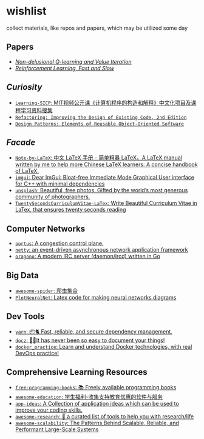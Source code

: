 # wishlist
collect materials, like repos and papers, which may be utilized some day
## Papers
- [*Non-delusional Q-learning and Value Iteration*](papers/nondelusionalQ_nips18.pdf)
- [*Reinforcement Learning, Fast and Slow*](papers/Reinforcement_Learning_Fast_and_Slow.pdf)
## *Curiosity*
- [`Learning-SICP`: MIT视频公开课《计算机程序的构造和解释》中文化项目及课程学习资料搜集](https://github.com/DeathKing/Learning-SICP)
- [`Refactoring: Improving the Design of Existing Code, 2nd Edition`](https://book.douban.com/subject/30468597/)
- [`Design Patterns: Elements of Reusable Object-Oriented Software`](https://book.douban.com/subject/1052241/)
## *Facade*
- [`Note-by-LaTeX`: 中文 LaTeX 手册 - 简单粗暴 LaTeX。A LaTeX manual written by me to help more Chinese LaTeX learners: A concise handbook of LaTeX.](https://github.com/wklchris/Note-by-LaTeX)
- [`imgui`: Dear ImGui: Bloat-free Immediate Mode Graphical User interface for C++ with minimal dependencies
](https://github.com/ocornut/imgui)
- [`unsplash`: Beautiful, free photos. Gifted by the world’s most generous community of photographers.](https://unsplash.com/)
- [`TwentySecondsCurriculumVitae-LaTex`: Write Beautiful Curriculum Vitae in LaTex, that ensures twenty seconds reading](https://github.com/spagnuolocarmine/TwentySecondsCurriculumVitae-LaTex)
## Computer Networks
- [`portus`: A congestion control plane.](https://github.com/ccp-project/portus)
- [`netty`: an event-driven asynchronous network application framework](https://github.com/netty/netty)
- [`oragono`: A modern IRC server (daemon/ircd) written in Go](https://github.com/oragono/oragono)
## Big Data
- [`awesome-spider`: 爬虫集合](https://github.com/facert/awesome-spider)
- [`PlotNeuralNet`: Latex code for making neural networks diagrams](https://github.com/HarisIqbal88/PlotNeuralNet)
## Dev Tools
- [`yarn`: 📦🐈 Fast, reliable, and secure dependency management.](https://github.com/yarnpkg/yarn)
- [`docz`: ✍🏻It has never been so easy to document your things!](https://github.com/pedronauck/docz)
- [`docker_practice`: Learn and understand Docker technologies, with real DevOps practice! ](https://github.com/yeasy/docker_practice)
## Comprehensive Learning Resources
- [`free-programming-books`: 📚 Freely available programming books](https://github.com/EbookFoundation/free-programming-books)
- [`awesome-education`: 学生福利-收集支持教育优惠的软件与服务](https://github.com/wowlusitong/awesome-education)
- [`app-ideas`: A Collection of application ideas which can be used to improve your coding skills.](https://github.com/florinpop17/app-ideas)
- [`awesome-research`: 🌱 a curated list of tools to help you with research/life](https://github.com/emptymalei/awesome-research)
- [`awesome-scalability`: The Patterns Behind Scalable, Reliable, and Performant Large-Scale Systems](https://github.com/binhnguyennus/awesome-scalability)
